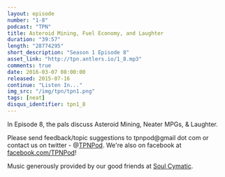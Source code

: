 ```yaml
---
layout: episode
number: "1-8"
podcast: "TPN"
title: Asteroid Mining, Fuel Economy, and Laughter
duration: "39:57"
length: "28774295"
short_description: "Season 1 Episode 8"
asset_link: "http://tpn.antlers.io/1_8.mp3"
comments: true
date: 2016-03-07 08:00:00
released: 2015-07-16
continue: "Listen In..."
img_src: "/img/tpn/tpn1.png"
tags: [neat]
disqus_identifier: tpn1_8
---
```


In Episode 8, the pals discuss Asteroid Mining, Neater MPGs, & Laughter.

Please send feedback/topic suggestions to tpnpod@gmail dot com or contact us on twitter - @[TPNPod](https://twitter.com/tpnpod). We're also on facebook at [facebook.com/TPNPod](facebook.com/TPNPod)!

Music generously provided by our good friends at [Soul Cymatic](https://soundcloud.com/soul-cymatic).